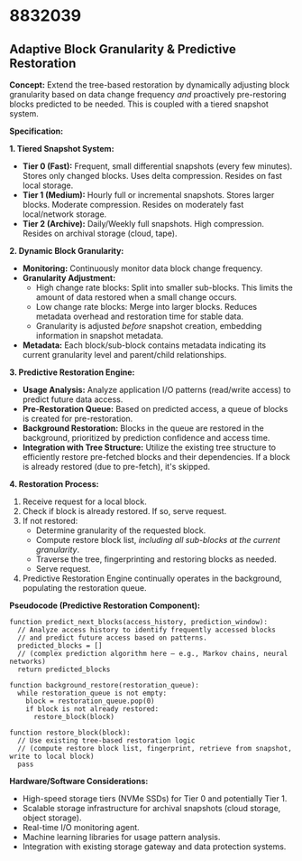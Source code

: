# 8832039

## Adaptive Block Granularity & Predictive Restoration

**Concept:** Extend the tree-based restoration by dynamically adjusting block granularity based on data change frequency *and* proactively pre-restoring blocks predicted to be needed. This is coupled with a tiered snapshot system.

**Specification:**

**1. Tiered Snapshot System:**

*   **Tier 0 (Fast):** Frequent, small differential snapshots (every few minutes). Stores only changed blocks. Uses delta compression. Resides on fast local storage.
*   **Tier 1 (Medium):** Hourly full or incremental snapshots. Stores larger blocks. Moderate compression. Resides on moderately fast local/network storage.
*   **Tier 2 (Archive):** Daily/Weekly full snapshots. High compression. Resides on archival storage (cloud, tape).

**2. Dynamic Block Granularity:**

*   **Monitoring:** Continuously monitor data block change frequency.
*   **Granularity Adjustment:**
    *   High change rate blocks: Split into smaller sub-blocks. This limits the amount of data restored when a small change occurs.
    *   Low change rate blocks: Merge into larger blocks. Reduces metadata overhead and restoration time for stable data.
    *   Granularity is adjusted *before* snapshot creation, embedding information in snapshot metadata.
*   **Metadata:** Each block/sub-block contains metadata indicating its current granularity level and parent/child relationships.

**3. Predictive Restoration Engine:**

*   **Usage Analysis:** Analyze application I/O patterns (read/write access) to predict future data access.
*   **Pre-Restoration Queue:**  Based on predicted access, a queue of blocks is created for pre-restoration.
*   **Background Restoration:** Blocks in the queue are restored in the background, prioritized by prediction confidence and access time.
*   **Integration with Tree Structure:**  Utilize the existing tree structure to efficiently restore pre-fetched blocks and their dependencies.  If a block is already restored (due to pre-fetch), it's skipped.

**4. Restoration Process:**

1.  Receive request for a local block.
2.  Check if block is already restored. If so, serve request.
3.  If not restored:
    *   Determine granularity of the requested block.
    *   Compute restore block list, *including all sub-blocks at the current granularity*.
    *   Traverse the tree, fingerprinting and restoring blocks as needed.
    *   Serve request.
4.  Predictive Restoration Engine continually operates in the background, populating the restoration queue.

**Pseudocode (Predictive Restoration Component):**

```
function predict_next_blocks(access_history, prediction_window):
  // Analyze access history to identify frequently accessed blocks
  // and predict future access based on patterns.
  predicted_blocks = []
  // (complex prediction algorithm here – e.g., Markov chains, neural networks)
  return predicted_blocks

function background_restore(restoration_queue):
  while restoration_queue is not empty:
    block = restoration_queue.pop(0)
    if block is not already restored:
      restore_block(block)

function restore_block(block):
  // Use existing tree-based restoration logic
  // (compute restore block list, fingerprint, retrieve from snapshot, write to local block)
  pass
```

**Hardware/Software Considerations:**

*   High-speed storage tiers (NVMe SSDs) for Tier 0 and potentially Tier 1.
*   Scalable storage infrastructure for archival snapshots (cloud storage, object storage).
*   Real-time I/O monitoring agent.
*   Machine learning libraries for usage pattern analysis.
*   Integration with existing storage gateway and data protection systems.